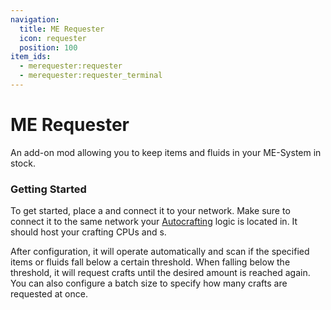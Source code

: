 ```yaml
---
navigation:
  title: ME Requester
  icon: requester
  position: 100
item_ids:
  - merequester:requester
  - merequester:requester_terminal
---
```


# ME Requester

An add-on mod allowing you to keep items and fluids in your ME-System in stock.

### Getting Started

To get started, place a <ItemLink id="merequester:requester"/> and connect it to your network. Make sure to connect it to the same network
your <a href="ae2:autocrafting.md">Autocrafting</a> logic is located in. It should host your crafting CPUs and
<ItemLink id="ae2:pattern_provider"/>s.

After configuration, it will operate automatically and scan if the specified items or fluids fall below a certain threshold. When falling
below the threshold, it will request crafts until the desired amount is reached again. You can also configure a batch size to specify how
many crafts are requested at once.
